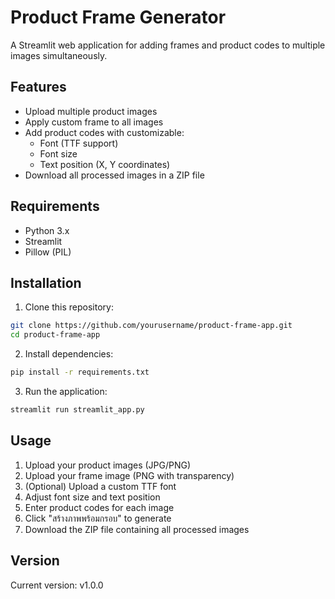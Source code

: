 # Product Frame Generator

A Streamlit web application for adding frames and product codes to multiple images simultaneously.

## Features

- Upload multiple product images
- Apply custom frame to all images
- Add product codes with customizable:
  - Font (TTF support)
  - Font size
  - Text position (X, Y coordinates)
- Download all processed images in a ZIP file

## Requirements

- Python 3.x
- Streamlit
- Pillow (PIL)

## Installation

1. Clone this repository:
```bash
git clone https://github.com/yourusername/product-frame-app.git
cd product-frame-app
```

2. Install dependencies:
```bash
pip install -r requirements.txt
```

3. Run the application:
```bash
streamlit run streamlit_app.py
```

## Usage

1. Upload your product images (JPG/PNG)
2. Upload your frame image (PNG with transparency)
3. (Optional) Upload a custom TTF font
4. Adjust font size and text position
5. Enter product codes for each image
6. Click "สร้างภาพพร้อมกรอบ" to generate
7. Download the ZIP file containing all processed images

## Version

Current version: v1.0.0 